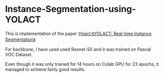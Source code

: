 # Instance-Segmentation-using-YOLACT

This is implementation of the paper [Yolact:《YOLACT: Real-time Instance Segmentation》](https://arxiv.org/abs/1904.02689).

For backbone, I have used used Resnet-50 and it was trained on Pascal VOC Dataset.

Even though it was only trianed for 14 hours on Colab GPU for 23 epochs, it managed to achieve fairly good results.
